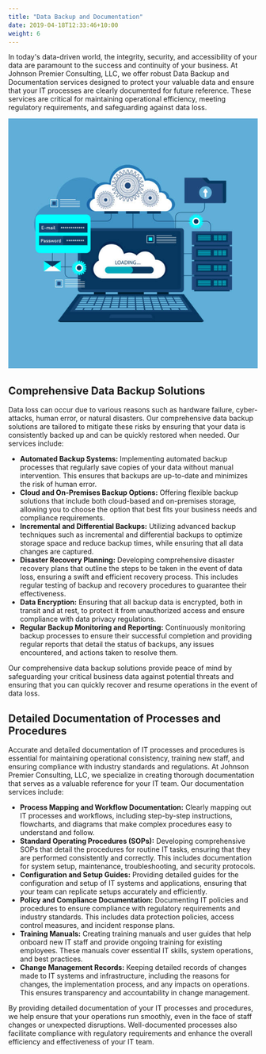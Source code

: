 ```yaml
---
title: "Data Backup and Documentation"
date: 2019-04-18T12:33:46+10:00
weight: 6
---
```


In today's data-driven world, the integrity, security, and accessibility of your data are paramount to the success and continuity of your business. At Johnson Premier Consulting, LLC, we offer robust Data Backup and Documentation services designed to protect your valuable data and ensure that your IT processes are clearly documented for future reference. These services are critical for maintaining operational efficiency, meeting regulatory requirements, and safeguarding against data loss.

![Data Backup and Documentation](/images/illustrations/data-backup-documentation.jpg)

## Comprehensive Data Backup Solutions
Data loss can occur due to various reasons such as hardware failure, cyber-attacks, human error, or natural disasters. Our comprehensive data backup solutions are tailored to mitigate these risks by ensuring that your data is consistently backed up and can be quickly restored when needed. Our services include:

- **Automated Backup Systems:** Implementing automated backup processes that regularly save copies of your data without manual intervention. This ensures that backups are up-to-date and minimizes the risk of human error.
- **Cloud and On-Premises Backup Options:** Offering flexible backup solutions that include both cloud-based and on-premises storage, allowing you to choose the option that best fits your business needs and compliance requirements.
- **Incremental and Differential Backups:** Utilizing advanced backup techniques such as incremental and differential backups to optimize storage space and reduce backup times, while ensuring that all data changes are captured.
- **Disaster Recovery Planning:** Developing comprehensive disaster recovery plans that outline the steps to be taken in the event of data loss, ensuring a swift and efficient recovery process. This includes regular testing of backup and recovery procedures to guarantee their effectiveness.
- **Data Encryption:** Ensuring that all backup data is encrypted, both in transit and at rest, to protect it from unauthorized access and ensure compliance with data privacy regulations.
- **Regular Backup Monitoring and Reporting:** Continuously monitoring backup processes to ensure their successful completion and providing regular reports that detail the status of backups, any issues encountered, and actions taken to resolve them.

Our comprehensive data backup solutions provide peace of mind by safeguarding your critical business data against potential threats and ensuring that you can quickly recover and resume operations in the event of data loss.

## Detailed Documentation of Processes and Procedures
Accurate and detailed documentation of IT processes and procedures is essential for maintaining operational consistency, training new staff, and ensuring compliance with industry standards and regulations. At Johnson Premier Consulting, LLC, we specialize in creating thorough documentation that serves as a valuable reference for your IT team. Our documentation services include:

- **Process Mapping and Workflow Documentation:** Clearly mapping out IT processes and workflows, including step-by-step instructions, flowcharts, and diagrams that make complex procedures easy to understand and follow.
- **Standard Operating Procedures (SOPs):** Developing comprehensive SOPs that detail the procedures for routine IT tasks, ensuring that they are performed consistently and correctly. This includes documentation for system setup, maintenance, troubleshooting, and security protocols.
- **Configuration and Setup Guides:** Providing detailed guides for the configuration and setup of IT systems and applications, ensuring that your team can replicate setups accurately and efficiently.
- **Policy and Compliance Documentation:** Documenting IT policies and procedures to ensure compliance with regulatory requirements and industry standards. This includes data protection policies, access control measures, and incident response plans.
- **Training Manuals:** Creating training manuals and user guides that help onboard new IT staff and provide ongoing training for existing employees. These manuals cover essential IT skills, system operations, and best practices.
- **Change Management Records:** Keeping detailed records of changes made to IT systems and infrastructure, including the reasons for changes, the implementation process, and any impacts on operations. This ensures transparency and accountability in change management.

By providing detailed documentation of your IT processes and procedures, we help ensure that your operations run smoothly, even in the face of staff changes or unexpected disruptions. Well-documented processes also facilitate compliance with regulatory requirements and enhance the overall efficiency and effectiveness of your IT team.